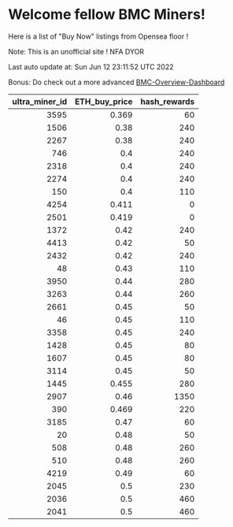 # Welcome fellow BMC Miners!
Here is a list of "Buy Now" listings from Opensea floor !

Note: This is an unofficial site ! NFA DYOR

Last auto update at: Sun Jun 12 23:11:52 UTC 2022

Bonus: Do check out a more advanced [BMC-Overview-Dashboard](https://dune.com/defifunk/BMC-Overview-Dashboard)


|   ultra_miner_id |   ETH_buy_price |   hash_rewards |
|-----------------:|----------------:|---------------:|
|             3595 |           0.369 |             60 |
|             1506 |           0.38  |            240 |
|             2267 |           0.38  |            240 |
|              746 |           0.4   |            240 |
|             2318 |           0.4   |            240 |
|             2274 |           0.4   |            240 |
|              150 |           0.4   |            110 |
|             4254 |           0.411 |              0 |
|             2501 |           0.419 |              0 |
|             1372 |           0.42  |            240 |
|             4413 |           0.42  |             50 |
|             2432 |           0.42  |            240 |
|               48 |           0.43  |            110 |
|             3950 |           0.44  |            280 |
|             3263 |           0.44  |            260 |
|             2661 |           0.45  |             50 |
|               46 |           0.45  |            110 |
|             3358 |           0.45  |            240 |
|             1428 |           0.45  |             80 |
|             1607 |           0.45  |             80 |
|             3114 |           0.45  |             50 |
|             1445 |           0.455 |            280 |
|             2907 |           0.46  |           1350 |
|              390 |           0.469 |            220 |
|             3185 |           0.47  |             60 |
|               20 |           0.48  |             50 |
|              508 |           0.48  |            260 |
|              510 |           0.48  |            260 |
|             4219 |           0.49  |             60 |
|             2045 |           0.5   |            230 |
|             2036 |           0.5   |            460 |
|             2041 |           0.5   |            460 |